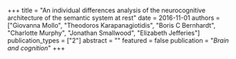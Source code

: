 +++
title = "An individual differences analysis of the neurocognitive architecture of the semantic system at rest"
date = 2016-11-01
authors = ["Giovanna Mollo", "Theodoros Karapanagiotidis", "Boris C Bernhardt", "Charlotte Murphy", "Jonathan Smallwood", "Elizabeth Jefferies"]
publication_types = ["2"]
abstract = ""
featured = false
publication = "*Brain and cognition*"
+++


